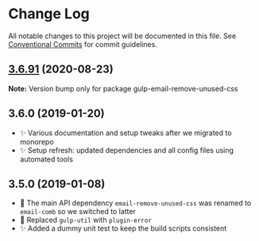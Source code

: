 # Change Log

All notable changes to this project will be documented in this file.
See [Conventional Commits](https://conventionalcommits.org) for commit guidelines.

## [3.6.91](https://gitlab.com/codsen/codsen/compare/gulp-email-remove-unused-css@3.6.90...gulp-email-remove-unused-css@3.6.91) (2020-08-23)

**Note:** Version bump only for package gulp-email-remove-unused-css





## 3.6.0 (2019-01-20)

- ✨ Various documentation and setup tweaks after we migrated to monorepo
- ✨ Setup refresh: updated dependencies and all config files using automated tools

## 3.5.0 (2019-01-08)

- 🔧 The main API dependency `email-remove-unused-css` was renamed to `email-comb` so we switched to latter
- 🔧 Replaced `gulp-util` with `plugin-error`
- ✨ Added a dummy unit test to keep the build scripts consistent
